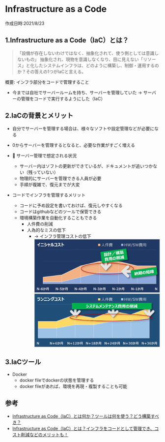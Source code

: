 # Infrastructure as a Code
作成日時:2021/8/23

## 1.Infrastructure as a Code（IaC）とは？
> 「設備が存在しないわけではなく、抽象化されて、使う側としては意識しないもの」
> 抽象化され、現物を意識しなくなり、目に見えない「リソース」と化したシステムインフラは、どのように構築し、制御・運用するのか？その答えの1つがIaCと言える。

概要: インフラ部分をコードで管理すること
  - 今までは自社でサーバールームを持ち、サーバーを管理していた
  -> サーバーの管理をコードで実行するようにした（IaC）

## 2.IaCの背景とメリット
- 自分でサーバーを管理する場合は、様々なソフトや設定管理などが必要になる
- 0からサーバーを管理するとなると、必要な作業がすごく増える
- 💭 サーバー管理で想定される状況
  - サーバー内はソフトの更新ができているが、ドキュメントが追いつかない（残っていない）
  - 物理的にサーバーを管理できる人員が必要
  - 手順が複雑で、復元までが大変

- コードでインフラを管理するメリット
  - コードに予め設定を書いておけば、復元しやすくなる
  - コードはgithubなどのツールで保管できる
  - 環境構築作業を自動化することもできる
    - 人件費の削減
    - 人為的なミスの低下
      - -> インフラ管理コストの低下
  ![](2021-08-23-20-42-23.png)
  ![](2021-08-23-20-42-34.png)

## 3.IaCツール
- Docker
  - docker fileでdockerの状態を管理する
  - docker fileがあれば、環境を再現・複製することも可能

## 参考
* [Infrastructure as Code（IaC）とは何か？ツールは何を使う？どう構築すべき？](https://www.sbbit.jp/article/cont1/39402)
* [Infrastructure as Code（IaC）とは？インフラをコードとして管理でき、コスト削減などのメリットも！](https://udemy.benesse.co.jp/development/system/iac.html)

